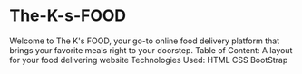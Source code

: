 # The-K-s-FOOD
Welcome to The K's FOOD, your go-to online food delivery platform that brings your favorite meals right to your doorstep.
Table of Content:
A layout for your food delivering website
Technologies Used:
HTML
CSS
BootStrap
